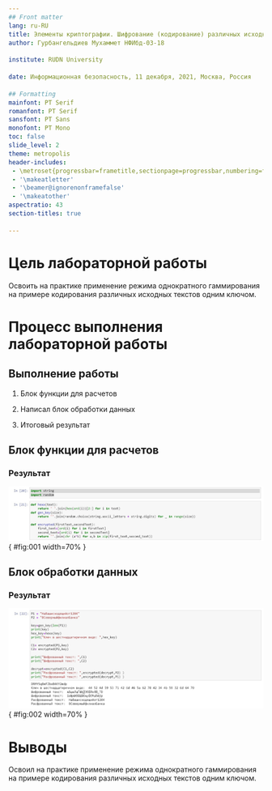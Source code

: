 ```yaml
---
## Front matter
lang: ru-RU
title: Элементы криптографии. Шифрование (кодирование) различных исходных текстов одним ключом
author: Гурбангельдиев Мухаммет НФИбд-03-18

institute: RUDN University

date: Информационная безопасность, 11 декабря, 2021, Москва, Россия

## Formatting
mainfont: PT Serif
romanfont: PT Serif
sansfont: PT Sans
monofont: PT Mono
toc: false
slide_level: 2
theme: metropolis
header-includes:
 - \metroset{progressbar=frametitle,sectionpage=progressbar,numbering=fraction}
 - '\makeatletter'
 - '\beamer@ignorenonframefalse'
 - '\makeatother'
aspectratio: 43
section-titles: true

---
```


# Цель лабораторной работы

Освоить на практике применение режима однократного гаммирования на примере кодирования различных исходных текстов одним ключом.
# Процесс выполнения лабораторной работы

## Выполнение работы

1. Блок функции для расчетов

2. Написал блок обработки данных

3. Итоговый результат


## Блок функции для расчетов

### Результат

![Блок функции для расчетов](https://github.com/Mukhammet/information-security/blob/master/lab08/picture/8_1.jpg?raw=true){ #fig:001 width=70% }


## Блок обработки данных

### Результат

![Чтение текста](https://github.com/Mukhammet/information-security/blob/master/lab08/picture/8_2.jpg?raw=true){ #fig:002 width=70% }


# Выводы

Освоил на практике применение режима однократного гаммирования на примере кодирования различных исходных текстов одним ключом.
